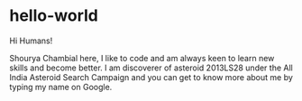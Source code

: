 # hello-world

Hi Humans!

Shourya Chambial here, I like to code and am always keen to learn new skills and become better.
I am discoverer of asteroid 2013LS28 under the All India Asteroid Search Campaign and you can get to know more about me by typing my name on Google.

